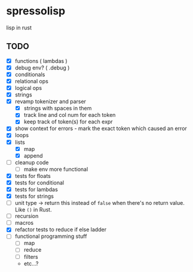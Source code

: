 # spressolisp
lisp in rust


## TODO
- [x] functions ( lambdas )
- [x] debug env? ( .debug )
- [X] conditionals
- [x] relational ops
- [x] logical ops
- [x] strings
- [x] revamp tokenizer and parser
    - [x] strings with spaces in them
    - [x] track line and col num for each token
    - [x] keep track of token(s) for each expr
- [x] show context for errors - mark the exact token which caused an error
- [x] loops
- [x] lists
  - [x] map
  - [x] append
- [ ] cleanup code
  - [ ] make env more functional
- [x] tests for floats
- [x] tests for conditional
- [x] tests for lambdas
- [x] tests for strings
- [ ] unit type -> return this instead of `false` when there's no return value. Like `()` in Rust.
- [ ] recursion
- [ ] macros
- [x] refactor tests to reduce if else ladder
- [ ] functional programming stuff
  - [ ] map
  - [ ] reduce
  - [ ] filters
  - etc...?
